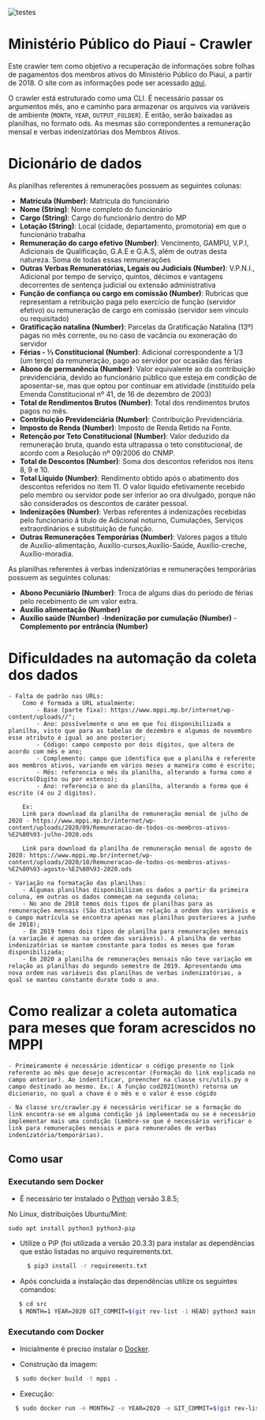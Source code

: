 ![testes](https://github.com/dadosjusbr/coletor-MPPI/actions/workflows/python-package.yml/badge.svg)

# Ministério Público do Piauí - Crawler

Este crawler tem como objetivo a recuperação de informações sobre folhas de pagamentos dos membros ativos do Ministério Público do Piauí, a partir de 2018. O site com as informações pode ser acessado [aqui](https://www.mppi.mp.br/internet/portal-da-transparencia/contracheque/).

O crawler está estruturado como uma CLI. É necessário passar os argumentos mês, ano e caminho para armazenar os arquivos via variáveis de ambiente (`MONTH`, `YEAR`, `OUTPUT_FOLDER`). E então, serão baixadas as planilhas, no formato ods. As mesmas são correpondentes a remuneração mensal e verbas indenizatórias dos Membros Ativos.


# Dicionário de dados

As planilhas referentes á remunerações possuem as seguintes colunas:

- **Matrícula (Number)**: Matrícula do funcionário
- **Nome (String)**: Nome completo do funcionário
- **Cargo (String)**: Cargo do funcionário dentro do MP
- **Lotação (String)**: Local (cidade, departamento, promotoria) em que o funcionário trabalha
- **Remuneração do cargo efetivo (Number)**: Vencimento, GAMPU, V.P.I, Adicionais de Qualificação, G.A.E e G.A.S, além de outras desta natureza. Soma de todas essas remunerações
- **Outras Verbas Remuneratórias, Legais ou  Judiciais (Number)**: V.P.N.I., Adicional por tempo de serviço, quintos, décimos e vantagens decorrentes de sentença judicial ou extensão administrativa
- **Função de confiança ou cargo em comissão (Number)**: Rubricas que representam a retribuição paga pelo exercício de função (servidor efetivo) ou remuneração de cargo em comissão (servidor sem vínculo ou requisitado)
- **Gratificação natalina (Number)**: Parcelas da Gratificação Natalina (13º) pagas no mês corrente, ou no caso de vacância ou exoneração do servidor
- **Férias - ⅓ Constitucional (Number)**: Adicional correspondente a 1/3 (um terço) da remuneração, pago ao servidor por ocasião das férias
- **Abono de permanência (Number)**: Valor equivalente ao da contribuição previdenciária, devido ao funcionário público que esteja em condição de aposentar-se, mas que optou por continuar em atividade (instituído pela Emenda Constitucional nº 41, de 16 de dezembro de 2003)
- **Total de Rendimentos Brutos (Number)**: Total dos rendimentos brutos pagos no mês.
- **Contribuição Previdenciária (Number)**: Contribuição Previdenciária.
- **Imposto de Renda (Number)**: Imposto de Renda Retido na Fonte.
- **Retenção por Teto Constitucional (Number)**: Valor deduzido da remuneração bruta, quando esta ultrapassa o teto constitucional, de acordo com a Resolução nº 09/2006 do CNMP.
- **Total de Descontos (Number)**: Soma dos descontos referidos nos itens 8, 9 e 10.
- **Total Líquido (Number)**: Rendimento obtido após o abatimento dos descontos referidos no item 11. O valor líquido efetivamente recebido pelo membro ou servidor pode ser inferior ao ora divulgado, porque não são considerados os descontos de caráter pessoal.
- **Indenizações (Number)**: Verbas referentes á indenizações recebidas pelo funcionario á titulo de Adicional noturno, Cumulações, Serviços extraordinários e substituição de função.
- **Outras Remunerações Temporárias (Number)**: Valores pagos a título de Auxílio-alimentação, Auxílio-cursos,Auxílio-Saúde, Auxílio-creche, Auxílio-moradia.


As planilhas referentes á verbas indenizatórias e remunerações temporárias possuem as seguintes colunas:
					
- **Abono Pecuniário (Number)**: Troca de alguns dias do período de férias pelo recebimento de um valor extra.
- **Auxílio alimentação (Number)**
- **Auxílio saúde (Number)**
-**Indenização por cumulação (Number)**
-**Complemento por entrância (Number)**


# Dificuldades na automação da coleta dos dados

    - Falta de padrão nas URLs:
        Como é formada a URL atualmente:
            - Base (parte fixa): https://www.mppi.mp.br/internet/wp-content/uploads//";
            - Ano: possívelmente o ano em que foi disponibilizada a planilha, visto que para as tabelas de dezembro e algumas de novembro esse atributo é igual ao ano posterior;
            - Código: campo composto por dois digitos, que altera de acordo com mês e ano;
            - Complemento: campo que identifica que a planilha é referente aos membros ativos, variando em vários meses a maneira como é escrito;
            - Mês: referencia o mês da planilha, alterando a forma como é escrito(Digíto ou por extenso);
            - Ano: referencia o ano da planilha, alterando a forma que é escrito (4 ou 2 dígitos).
        
        Ex: 
        Link para download da planilha de remuneração mensal de julho de 2020 - https://www.mppi.mp.br/internet/wp-content/uploads/2020/09/Remuneracao-de-todos-os-membros-ativos-%E2%80%93-julho-2020.ods

        Link para download da planilha de remuneração mensal de agosto de 2020: https://www.mppi.mp.br/internet/wp-content/uploads/2020/10/Remuneracao-de-todos-os-membros-ativos-%E2%80%93-agosto-%E2%80%93-2020.ods
    
    - Variação na formatação das planilhas:
        - Algumas planilhas disponibilizam os dados a partir da primeira coluna, em outras os dados commeçam na segunda coluna;
        - No ano de 2018 temos dois tipos de planilhas para as remunerações mensais (São distintas em relação a ordem dos variáveis e o campo matrícula se encontra apenas nas planilhas posteriores a junho de 2018);
        - Em 2019 temos dois tipos de planilha para remunerações mensais (a variação é apenas na ordem das variáveis). A planilha de verbas indenizatórias se mantem constante para todos os meses que foram disponibilizada;
        - Em 2020 a planilha de remunerações mensais não teve variação em relação as planilhas do segundo semestre de 2019. Apresentando uma nova ordem nas variáveis das planilhas de verbas indenizatórias, a qual se manteu constante durate todo o ano. 
            
# Como realizar a coleta automatica para meses que foram acrescidos no MPPI

    - Primeiramente é necessário identicar o código presente no link referente ao mês que desejo acrescentar (Formação do link explicada no campo anterior). Ao indentificar, preencher na classe src/utils.py o campo destinado ao mesmo. Ex.: A função cod2021(month) retorna um dicionario, no qual a chave é o mẽs e o valor é esse cógido

    - Na classe src/crawler.py é necessário verificar se a formação do link encontra-se em alguma condição já implementada ou se é necessário implementar mais uma condição (Lembre-se que é necessário verificar o link para remunerações mensais e para remuneraões de verbas indenizatória/temporárias).

## Como usar

  ### Executando sem Docker

 - É necessário ter instalado o [Python](https://www.python.org/downloads/release/python-385/) versão 3.8.5;
 
No Linux, distribuições Ubuntu/Mint:

```
sudo apt install python3 python3-pip
```

 - Utilize o PiP (foi utilizada a versão 20.3.3) para instalar as dependências que estão listadas no arquivo requirements.txt.
  
    ```sh
      $ pip3 install -r requirements.txt
    ```

  - Após concluida a instalação das dependências utilize os seguintes comandos:  

   ```sh
      $ cd src
      $ MONTH=1 YEAR=2020 GIT_COMMIT=$(git rev-list -1 HEAD) python3 main.py
  ```

### Executando com Docker

 - Inicialmente é preciso instalar o [Docker](https://docs.docker.com/install/). 

 - Construção da imagem:

  ```sh
    $ sudo docker build -t mppi .
  ```
 - Execução:
 
  ```sh
    $ sudo docker run -e MONTH=2 -e YEAR=2020 -e GIT_COMMIT=$(git rev-list -1 HEAD) mppi
  ```
